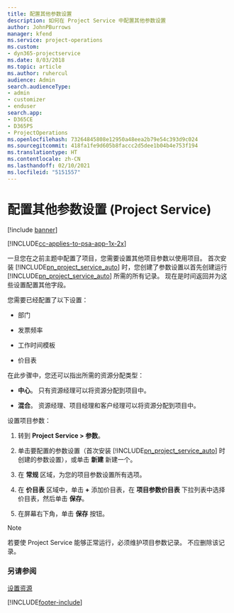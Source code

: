 ```yaml
---
title: 配置其他参数设置
description: 如何在 Project Service 中配置其他参数设置
author: JohnPBurrows
manager: kfend
ms.service: project-operations
ms.custom:
- dyn365-projectservice
ms.date: 8/03/2018
ms.topic: article
ms.author: ruhercul
audience: Admin
search.audienceType:
- admin
- customizer
- enduser
search.app:
- D365CE
- D365PS
- ProjectOperations
ms.openlocfilehash: 73264845808e12950a48eea2b79e54c393d9c024
ms.sourcegitcommit: 418fa1fe9d605b8faccc2d5dee1b04b4e753f194
ms.translationtype: HT
ms.contentlocale: zh-CN
ms.lasthandoff: 02/10/2021
ms.locfileid: "5151557"
---
```

# <a name="configure-additional-parameter-settings-project-service"></a>配置其他参数设置 (Project Service)

[!include [banner](../includes/psa-now-project-operations.md)]

[!INCLUDE[cc-applies-to-psa-app-1x-2x](../includes/cc-applies-to-psa-app-1x-2x.md)]

一旦您在之前主题中配置了项目，您需要设置其他项目参数以使用项目。 首次安装 [!INCLUDE[pn_project_service_auto](../includes/pn-project-service-auto.md)] 时，您创建了参数设置以首先创建运行 [!INCLUDE[pn_project_service_auto](../includes/pn-project-service-auto.md)] 所需的所有记录。 现在是时间返回并为这些设置配置其他字段。  
  
 您需要已经配置了以下设置：  
  
-   部门  
  
-   发票频率  
  
-   工作时间模板  
  
-   价目表  
 
在此步骤中，您还可以指出所需的资源分配类型：  
  
- **中心**。 只有资源经理可以将资源分配到项目中。  
  
- **混合**。 资源经理、项目经理和客户经理可以将资源分配到项目中。  
  
 
设置项目参数：  
  
1. 转到 **Project Service > 参数**。  
  
2. 单击要配置的参数设置（首次安装 [!INCLUDE[pn_project_service_auto](../includes/pn-project-service-auto.md)] 时创建的参数设置），或单击 **新建** 新建一个。  
  
3. 在 **常规** 区域，为您的项目参数设置所有选项。  
  
4. 在 **价目表** 区域中，单击 **+** 添加价目表，在 **项目参数价目表** 下拉列表中选择价目表，然后单击 **保存**。  
  
5. 在屏幕右下角，单击 **保存** 按钮。  

> [!NOTE]
> 若要使 Project Service 能够正常运行，必须维护项目参数记录。 不应删除该记录。

### <a name="see-also"></a>另请参阅  
 [设置资源](../psa/set-up-resources.md)


[!INCLUDE[footer-include](../includes/footer-banner.md)]